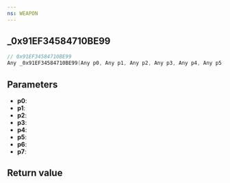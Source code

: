```yaml
---
ns: WEAPON
---
```

## _0x91EF34584710BE99

```c
// 0x91EF34584710BE99
Any _0x91EF34584710BE99(Any p0, Any p1, Any p2, Any p3, Any p4, Any p5, Any p6, Any p7);
```


## Parameters
* **p0**: 
* **p1**: 
* **p2**: 
* **p3**: 
* **p4**: 
* **p5**: 
* **p6**: 
* **p7**: 

## Return value
